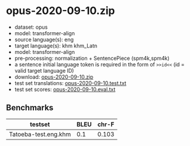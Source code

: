 # opus-2020-09-10.zip

* dataset: opus
* model: transformer-align
* source language(s): eng
* target language(s): khm khm_Latn
* model: transformer-align
* pre-processing: normalization + SentencePiece (spm4k,spm4k)
* a sentence initial language token is required in the form of `>>id<<` (id = valid target language ID)
* download: [opus-2020-09-10.zip](https://object.pouta.csc.fi/Tatoeba-MT-models/eng-khm/opus-2020-09-10.zip)
* test set translations: [opus-2020-09-10.test.txt](https://object.pouta.csc.fi/Tatoeba-MT-models/eng-khm/opus-2020-09-10.test.txt)
* test set scores: [opus-2020-09-10.eval.txt](https://object.pouta.csc.fi/Tatoeba-MT-models/eng-khm/opus-2020-09-10.eval.txt)

## Benchmarks

| testset               | BLEU  | chr-F |
|-----------------------|-------|-------|
| Tatoeba-test.eng.khm 	| 0.1 	| 0.103 |

